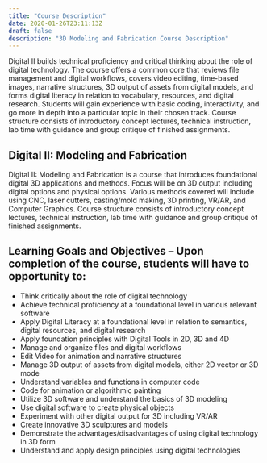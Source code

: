 ```yaml
---
title: "Course Description"
date: 2020-01-26T23:11:13Z
draft: false
description: "3D Modeling and Fabrication Course Description"
---
```


Digital II builds technical proficiency and critical thinking about the role of digital technology. The course offers a common core that reviews file management and digital workflows, covers video editing, time-based images, narrative structures, 3D output of assets from digital models, and forms digital literacy in relation to vocabulary, resources, and digital research. Students will gain experience with basic coding, interactivity, and go more in depth into a particular topic in their chosen track. Course structure consists of introductory concept lectures, technical instruction, lab time with guidance and group critique of finished assignments.

## Digital II: Modeling and Fabrication

Digital II: Modeling and Fabrication is a course that introduces foundational digital 3D applications and methods. Focus will be on 3D output including digital options and physical options. Various methods covered will include using CNC, laser cutters, casting/mold making, 3D printing, VR/AR, and Computer Graphics. Course structure consists of introductory concept lectures, technical instruction, lab time with guidance and group critique of finished assignments.

## Learning Goals and Objectives – Upon completion of the course, students will have to opportunity to:

- Think critically about the role of digital technology
- Achieve technical proficiency at a foundational level in various relevant software
- Apply Digital Literacy at a foundational level in relation to semantics, digital resources, and digital research
- Apply foundation principles with Digital Tools in 2D, 3D and 4D
- Manage and organize files and digital workflows
- Edit Video for animation and narrative structures
- Manage 3D output of assets from digital models, either 2D vector or 3D mode
- Understand variables and functions in computer code
- Code for animation or algorithmic painting
- Utilize 3D software and understand the basics of 3D modeling
- Use digital software to create physical objects
- Experiment with other digital output for 3D including VR/AR
- Create innovative 3D sculptures and models
- Demonstrate the advantages/disadvantages of using digital technology in 3D form
- Understand and apply design principles using digital technologies
